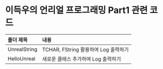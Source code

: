 # 이득우의 언리얼 프로그래밍 Part1 관련 코드

| <b>폴더 제목</b> | <b>내용</b> |
| :-------------- | :------------------ |
| UnrealString        | TCHAR, FString 활용하여 Log 출력하기 |
| HelloUnreal        | 새로운 클래스 추가하여 Log 출력하기 |
